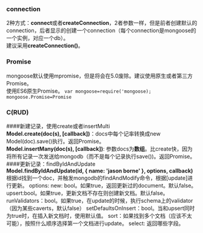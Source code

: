 ### connection  
2种方式：**connect**或者**createConnection**，2者参数一样，但是前者创建默认的connection，后者显示的创建一个connection（每个connection是mongoose的一个实例，对应一个db）。  
建议采用**createConnection()**。  

### Promise 
mongoose默认使用mpromise，但是将会在5.0废除。建议使用原生或者第三方Promise。  
使用ES6原生Promise。
`var mongoose=require('mongoose); mongoose.Promise=Promise`

### C(RUD)  
####新建记录，使用create或者insertMulti  
**Model.create(doc(s), [callback])**：docs中每个记率转换成new Model(doc).save()执行。返回Promise。  
**Model.insertMany(doc(s), [callback])**: 参数docs为**数组**。比create快，因为将所有记录一次发送给mongodb（而不是每个记录执行save())。返回Promise。  
####更新记录：findByIdAndUpdate  
**Model.findByIdAndUpdate(id, { name: 'jason borne' }, options, callback)**
根据id找到一个doc，并触发mongodb的findAndModify命令，根据[update]进行更新。
options:
new: bool。如果true，返回更新过的document。默认false。
upsert:bool。如果true，更新文档不存在则创建新文档。默认false。
runValidators：bool。如果true，在update的时候，执行schema上的validator（因为某些caverts，默认false）
setDefaultsOnInsert：bool。当和upsert同时为true时，在插入新文档时，使用默认值。
sort：如果找到多个文档（应该不太可能），按照什么顺序选择第一个文档进行update。
select: 返回哪些字段。 


